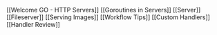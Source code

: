 [[Welcome GO - HTTP Servers]]
[[Goroutines in Servers]]
[[Server]]
[[Fileserver]]
[[Serving Images]]
[[Workflow Tips]]
[[Custom Handlers]]
[[Handler Review]]

